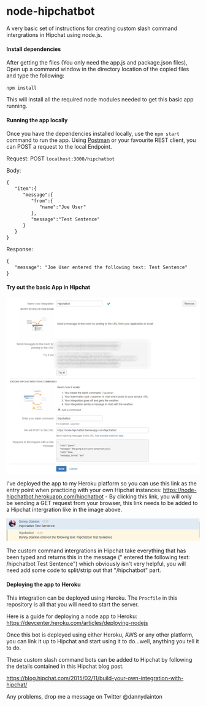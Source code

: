 # node-hipchatbot
A very basic set of instructions for creating custom slash command intergrations in Hipchat using node.js. 

#### Install dependencies
After getting the files (You only need the app.js and package.json files), Open up a command window in the directory location of the copied files and type the following:

`npm install`

This will install all the required node modules needed to get this basic app running.

#### Running the app locally

Once you have the dependencies installed locally, use the `npm start` command to run the app. Using [Postman](https://www.getpostman.com/ "Postman") or your favourite REST client, you can POST a request to the local Endpoint.

Request:
POST `localhost:3000/hipchatbot`

Body:
```
{
   "item":{
      "message":{
         "from":{
            "name":"Joe User"
         },
         "message":"Test Sentence"
      }
   }
}
```

Response:
```
{  
   "message": "Joe User entered the following text: Test Sentence"
}
```

#### Try out the basic App in Hipchat

![Alt text](/public/hipchatbot.png?raw=true "Hipchat Intergration")

I've deployed the app to my Heroku platform so you can use this link as the entry point when practicing with your own Hipchat instances: https://node-hipchatbot.herokuapp.com/hipchatbot - By clicking this link, you will only be sending a GET request from your browser, this link needs to be added to a Hipchat intergration like in the image above.

![Alt text](/public/User_Message.png?raw=true "Hipchat Message")

The custom command intergrations in Hipchat take everything that has been typed and returns this in the message ("<Username> entered the following text: /hipchatbot Test Sentence") which obviously isn't very helpful, you will need add some code to split/strip out that "/hipchatbot" part.

#### Deploying the app to Heroku

This integration can be deployed using Heroku. The `Procfile` in this repository is all that you will need to start the server.

Here is a guide for deploying a node app to Heroku: https://devcenter.heroku.com/articles/deploying-nodejs

Once this bot is deployed using either Heroku, AWS or any other platform, you can link it up to Hipchat and start using it to do...well, anything you tell it to do.

These custom slash command bots can be added to Hipchat by following the details contained in this Hipchat blog post.

https://blog.hipchat.com/2015/02/11/build-your-own-integration-with-hipchat/

Any problems, drop me a message on Twitter @dannydainton
